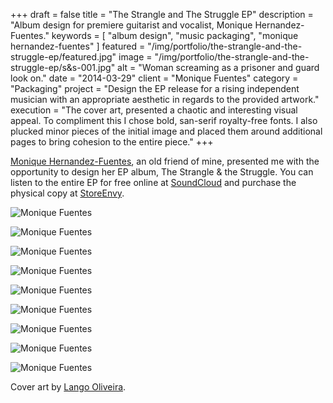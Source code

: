 +++
draft = false
title = "The Strangle and The Struggle EP"
description = "Album design for premiere guitarist and vocalist, Monique Hernandez-Fuentes."
keywords = [ "album design", "music packaging", "monique hernandez-fuentes" ]
featured = "/img/portfolio/the-strangle-and-the-struggle-ep/featured.jpg"
image = "/img/portfolio/the-strangle-and-the-struggle-ep/s&s-001.jpg"
alt = "Woman screaming as a prisoner and guard look on."
date = "2014-03-29"
client = "Monique Fuentes"
category = "Packaging"
project = "Design the EP release for a rising independent musician with an appropriate aesthetic in regards to the provided artwork."
execution = "The cover art, presented a chaotic and interesting visual appeal. To compliment this I chose bold, san-serif royalty-free fonts. I also plucked minor pieces of the initial image and placed them around additional pages to bring cohesion to the entire piece."
+++

[Monique Hernandez-Fuentes](http://moniquehernandezfuentes.com/), an old friend of mine, presented me with the opportunity to design her EP album, The Strangle & the Struggle. You can listen to the entire EP for free online at [SoundCloud](https://soundcloud.com/mosahefu) and purchase the physical copy at [StoreEnvy](http://mosahefu.storenvy.com/).

![Monique Fuentes](/img/portfolio/the-strangle-and-the-struggle-ep/s&s-002.jpg)

![Monique Fuentes](/img/portfolio/the-strangle-and-the-struggle-ep/s&s-003.jpg)

![Monique Fuentes](/img/portfolio/the-strangle-and-the-struggle-ep/s&s-004.jpg)

![Monique Fuentes](/img/portfolio/the-strangle-and-the-struggle-ep/s&s-005.jpg)

![Monique Fuentes](/img/portfolio/the-strangle-and-the-struggle-ep/s&s-006.jpg)

![Monique Fuentes](/img/portfolio/the-strangle-and-the-struggle-ep/s&s-007.jpg)

![Monique Fuentes](/img/portfolio/the-strangle-and-the-struggle-ep/s&s-008.jpg)

![Monique Fuentes](/img/portfolio/the-strangle-and-the-struggle-ep/s&s-009.jpg)

![Monique Fuentes](/img/portfolio/the-strangle-and-the-struggle-ep/s&s-010.jpg)

Cover art  by [Lango Oliveira](http://theskullandsword.com/).
